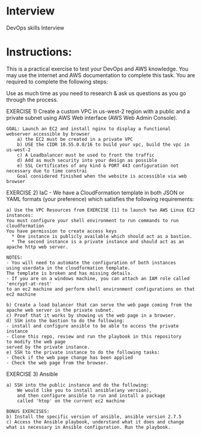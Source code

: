# Interview
DevOps skills Interview

# Instructions:
This is a practical exercise to test your DevOps and AWS knowledge. You may use the internet and AWS documentation to complete this task. You are required to complete the following steps:

Use as much time as you need to research & ask us questions as you go through the process.

EXERCISE 1) Create a custom VPC in us-west-2 region with a public and a private subnet using AWS Web interface 
(AWS Web Admin Console). 

    GOAL: Launch an EC2 and install nginx to display a functional webserver accessible by browser
        a) the EC2 must be created in a private VPC
        b) USE the CIDR 10.55.0.0/16 to build your vpc, build the vpc in us-west-2
        c) A Loadbalancer must be used to front the traffic
        d) Add as much security into your design as possible
        e) SSL Certificates of any kind & PORT 443 configuration not necessary due to time constrai
        Goal considered finished when the website is accessible via web browser

EXERCISE 2) IaC - We have a CloudFormation template in both JSON or YAML formats (your preference) 
which satisfies the following requirements:

    a) Use the VPC Resources from EXERCISE [1] to launch two AWS Linux EC2 instances:
    You must configure your shell environment to run commands to run cloudformation
    You have permission to create access keys
      * One instance is publicly available which should act as a bastion.
      * The second instance is a private instance and should act as an apache http web server.
    
    NOTES: 
    - You will need to automate the configuration of both instances 
    using userdata in the cloudformation template. 
    The template is broken and has missing details.
    - If you are on a windows machine, you can attach an IAM role called 'encrypt-at-rest' 
    to an ec2 machine and perform shell environment configurations on that ec2 machine

    b) Create a load balancer that can serve the web page coming from the 
    apache web server in the private subnet.
    c) Proof that it works by showing us the web page in a browser. 
    d) SSH into the bastion to do the following:
    - install and configure ansible to be able to access the private instance
    - Clone this repo, review and run the playbook in this repository 
    to modify the web page 
    served by the private instance.
    e) SSH to the private instance to do the following tasks:
    - Check if the web page change has been applied
    - Check the web page from the browser.

EXERCISE 3) Ansible
    
    a) SSH into the public instance and do the following:
        We would like you to install ansible(any version), 
        and then configure ansible to run and install a package 
        called 'htop' on the current ec2 machine
    
    BONUS EXERCISES:
    b) Install the specific version of ansible, ansible version 2.7.5
    c) Access the Ansible playbook, understand what it does and change 
    what is necessary in Ansible configuration. Run the playbook.
